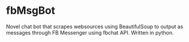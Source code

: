 # fbMsgBot
Novel chat bot that scrapes websources using BeautifulSoup to output as messages through FB Messenger using fbchat API. Written in python.
